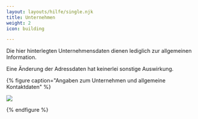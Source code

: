 ```yaml
---
layout: layouts/hilfe/single.njk
title: Unternehmen
weight: 2
icon: building

---
```

Die hier hinterlegten Unternehmensdaten dienen lediglich zur allgemeinen Information.

Eine Änderung der Adressdaten hat keinerlei sonstige Auswirkung. 

{% figure caption="Angaben zum Unternehmen und allgemeine Kontaktdaten" %}

<img src="überblick.png"/>

{% endfigure %}
